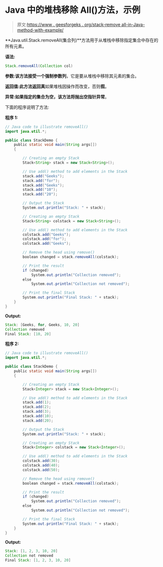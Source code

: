 # Java 中的堆栈移除 All()方法，示例

> 原文:[https://www . geesforgeks . org/stack-remove all-in-Java-method-with-example/](https://www.geeksforgeeks.org/stack-removeall-method-in-java-with-example/)

**Java.util.Stack.removeAll(集合列)**方法用于从堆栈中移除指定集合中存在的所有元素。

**语法:**

```java
Stack.removeAll(Collection col)
```

**参数:**该方法接受一个强制参数**列**，它是要从堆栈中移除其元素的集合。

**返回值:**此方法返回**真**如果堆栈因操作而改变，否则**假**。

**异常:**如果指定的集合为空，该方法将抛出**空指针异常**。

下面的程序说明了方法:

**程序 1:**

```java
// Java code to illustrate removeAll()
import java.util.*;

public class StackDemo {
    public static void main(String args[])
    {

        // Creating an empty Stack
        Stack<String> stack = new Stack<String>();

        // Use add() method to add elements in the Stack
        stack.add("Geeks");
        stack.add("for");
        stack.add("Geeks");
        stack.add("10");
        stack.add("20");

        // Output the Stack
        System.out.println("Stack: " + stack);

        // Creating an empty Stack
        Stack<String> colstack = new Stack<String>();

        // Use add() method to add elements in the Stack
        colstack.add("Geeks");
        colstack.add("for");
        colstack.add("Geeks");

        // Remove the head using remove()
        boolean changed = stack.removeAll(colstack);

        // Print the result
        if (changed)
            System.out.println("Collection removed");
        else
            System.out.println("Collection not removed");

        // Print the final Stack
        System.out.println("Final Stack: " + stack);
    }
}
```

**Output:**

```java
Stack: [Geeks, for, Geeks, 10, 20]
Collection removed
Final Stack: [10, 20]

```

**程序 2:**

```java
// Java code to illustrate removeAll()
import java.util.*;

public class StackDemo {
    public static void main(String args[])
    {

        // Creating an empty Stack
        Stack<Integer> stack = new Stack<Integer>();

        // Use add() method to add elements in the Stack
        stack.add(1);
        stack.add(2);
        stack.add(3);
        stack.add(10);
        stack.add(20);

        // Output the Stack
        System.out.println("Stack: " + stack);

        // Creating an empty Stack
        Stack<Integer> colstack = new Stack<Integer>();

        // Use add() method to add elements in the Stack
        colstack.add(30);
        colstack.add(40);
        colstack.add(50);

        // Remove the head using remove()
        boolean changed = stack.removeAll(colstack);

        // Print the result
        if (changed)
            System.out.println("Collection removed");
        else
            System.out.println("Collection not removed");

        // Print the final Stack
        System.out.println("Final Stack: " + stack);
    }
}
```

**Output:**

```java
Stack: [1, 2, 3, 10, 20]
Collection not removed
Final Stack: [1, 2, 3, 10, 20]

```